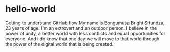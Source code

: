 # hello-world
Getting to understand GitHub flow
My name is Bongumusa Bright Sifundza, 23 years of age. I'm an extrovert and an outdoor person. I believe in the power of unity, a better world with less conflicts and equal opportunities for everyone. And i do know that one day we will move to that world through the power of the digital world that is being created.

